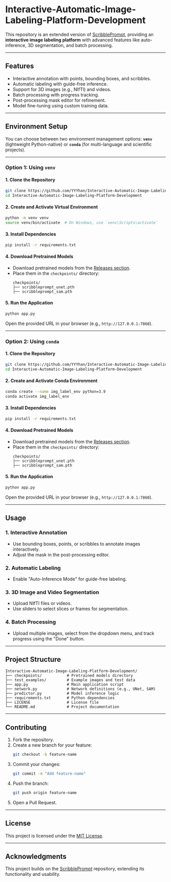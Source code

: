 # **Interactive-Automatic-Image-Labeling-Platform-Development**

This repository is an extended version of [ScribblePrompt](https://huggingface.co/spaces/halleewong/ScribblePrompt), providing an **interactive image labeling platform** with advanced features like auto-inference, 3D segmentation, and batch processing.

---

## **Features**
- Interactive annotation with points, bounding boxes, and scribbles.
- Automatic labeling with guide-free inference.
- Support for 3D images (e.g., NIfTI) and videos.
- Batch processing with progress tracking.
- Post-processing mask editor for refinement.
- Model fine-tuning using custom training data.

---

## **Environment Setup**

You can choose between two environment management options: **`venv`** (lightweight Python-native) or **`conda`** (for multi-language and scientific projects).

---

### **Option 1: Using `venv`**

#### **1. Clone the Repository**
```bash
git clone https://github.com/YYYhan/Interactive-Automatic-Image-Labeling-Platform-Development.git
cd Interactive-Automatic-Image-Labeling-Platform-Development
```

#### **2. Create and Activate Virtual Environment**
```bash
python -m venv venv
source venv/bin/activate  # On Windows, use `venv\Scripts\activate`
```

#### **3. Install Dependencies**
```bash
pip install -r requirements.txt
```

#### **4. Download Pretrained Models**
- Download pretrained models from the [Releases section](https://github.com/halleewong/ScribblePrompt/releases).
- Place them in the `checkpoints/` directory:
  ```plaintext
  checkpoints/
  ├── scribbleprompt_unet.pth
  ├── scribbleprompt_sam.pth
  ```

#### **5. Run the Application**
```bash
python app.py
```
Open the provided URL in your browser (e.g., `http://127.0.0.1:7860`).

---

### **Option 2: Using `conda`**

#### **1. Clone the Repository**
```bash
git clone https://github.com/YYYhan/Interactive-Automatic-Image-Labeling-Platform-Development.git
cd Interactive-Automatic-Image-Labeling-Platform-Development
```

#### **2. Create and Activate Conda Environment**
```bash
conda create --name img_label_env python=3.9
conda activate img_label_env
```

#### **3. Install Dependencies**
```bash
pip install -r requirements.txt
```

#### **4. Download Pretrained Models**
- Download pretrained models from the [Releases section](https://github.com/YYYhan/Interactive-Automatic-Image-Labeling-Platform-Development/releases).
- Place them in the `checkpoints/` directory:
  ```plaintext
  checkpoints/
  ├── scribbleprompt_unet.pth
  ├── scribbleprompt_sam.pth
  ```

#### **5. Run the Application**
```bash
python app.py
```
Open the provided URL in your browser (e.g., `http://127.0.0.1:7860`).

---

## **Usage**

### **1. Interactive Annotation**
- Use bounding boxes, points, or scribbles to annotate images interactively.
- Adjust the mask in the post-processing editor.

### **2. Automatic Labeling**
- Enable "Auto-Inference Mode" for guide-free labeling.

### **3. 3D Image and Video Segmentation**
- Upload NIfTI files or videos.
- Use sliders to select slices or frames for segmentation.

### **4. Batch Processing**
- Upload multiple images, select from the dropdown menu, and track progress using the "Done" button.

---

## **Project Structure**

```plaintext
Interactive-Automatic-Image-Labeling-Platform-Development/
├── checkpoints/           # Pretrained models directory
├── test_examples/         # Example images and test data
├── app.py                 # Main application script
├── network.py             # Network definitions (e.g., UNet, SAM)
├── predictor.py           # Model inference logic
├── requirements.txt       # Python dependencies
├── LICENSE                # License file
└── README.md              # Project documentation
```

---

## **Contributing**

1. Fork the repository.
2. Create a new branch for your feature:
   ```bash
   git checkout -b feature-name
   ```
3. Commit your changes:
   ```bash
   git commit -m "Add feature-name"
   ```
4. Push the branch:
   ```bash
   git push origin feature-name
   ```
5. Open a Pull Request.

---

## **License**

This project is licensed under the [MIT License](LICENSE).

---

## **Acknowledgments**

This project builds on the [ScribblePrompt](https://huggingface.co/spaces/halleewong/ScribblePrompt) repository, extending its functionality and usability.
